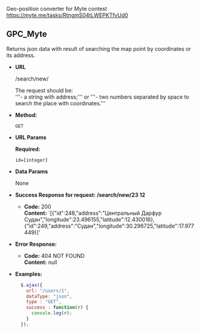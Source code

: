 Geo-position converter for Myte contest\
https://myte.me/tasks/RtngmS04tLWEPKTfvUd0

**GPC_Myte**
----
  Returns json data with result of searching the map point by coordinates or its address.

* **URL**

  /search/new/<your request here>
  
  The request should be:\
  '''- a string with address;\'''
  or
  '''- two numbers separated by space to search the place with coordinates.'''

* **Method:**

  `GET`

* **URL Params**

   **Required:**

   `id=[integer]`

* **Data Params**

  None

* **Success Response for request: /search/new/23 12**

  * **Code:** 200 <br />
    **Content:** `[{"id":248,"address":"Центральный Дарфур Судан","longitude":23.496155,"latitude":12.430016},{"id":249,"address":"Судан","longitude":30.296725,"latitude":17.977449}]'

* **Error Response:**

  * **Code:** 404 NOT FOUND <br />
    **Content:** null

* **Examples:**

  ```javascript
    $.ajax({
      url: "/users/1",
      dataType: "json",
      type : "GET",
      success : function(r) {
        console.log(r);
      }
    });
  ```

